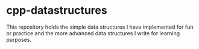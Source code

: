 # cpp-datastructures

This repository holds the simple data structures I have implemented for fun or practice and the more advanced data structures I write for learning purposes.

